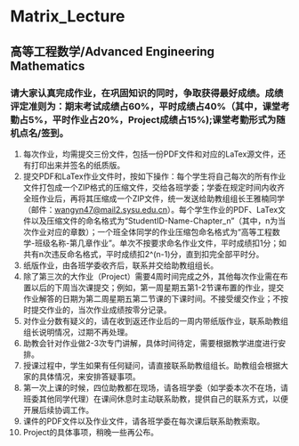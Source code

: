 # Matrix_Lecture
 ## 高等工程数学/Advanced Engineering Mathematics

### 请大家认真完成作业，在巩固知识的同时，争取获得最好成绩。成绩评定准则为：期末考试成绩占60%，平时成绩占40%（其中，课堂考勤占5%，平时作业占20%，Project成绩占15%);课堂考勤形式为随机点名/签到。
1. 每次作业，均需提交三份文件，包括一份PDF文件和对应的LaTex源文件，还有打印出来并签名的纸质版。
2. 提交PDF和LaTex作业文件时，按如下操作：每个学生将自己每次的所有作业文件打包成一个ZIP格式的压缩文件，交给各班学委；学委在规定时间内收齐全班作业后，再将其压缩成一个ZIP文件，统一发送给助教组组长王雅楠同学（邮件：wangyn47@mail2.sysu.edu.cn）。每个学生作业的PDF、LaTex文件以及压缩文件的命名格式为“StudentID-Name-Chapter_n”（其中，n为当次作业对应的章数）；一个班全体同学的作业压缩包命名格式为“高等工程数学-班级名称-第几章作业”。单次不按要求命名作业文件，平时成绩扣1分；如共有n次违反命名格式，平时成绩扣2^(n-1)分，直到扣完全部平时分。
3. 纸版作业，由各班学委收齐后，联系并交给助教组组长。
4. 除了第三次的大作业（Project）需要4周时间完成之外，其他每次作业需在布置以后的下周当次课提交；例如，第一周星期五第1-2节课布置的作业，提交作业解答的日期为第二周星期五第二节课的下课时间。不接受缓交作业；不按时提交作业的，当次作业成绩按零分记录。
5. 对作业分数有疑义的，请在收到返还作业后的一周内带纸版作业，联系助教组组长说明情况，过期不再处理。
6. 助教会针对作业做2-3次专门讲解，具体时间待定，需要根据教学进度进行安排。
7. 授课过程中，学生如果有任何疑问，请直接联系助教组组长。助教组会根据大家的具体情况，来安排答疑事项。
8. 第一次上课的时候，四位助教都在现场，请各班学委（如学委本次不在场，请班委其他同学代理）在课间休息时主动联系助教，提供自己的联系方式，以便开展后续协调工作。
9. 课件的PDF文件以及作业文件，请各班学委在每次课后联系助教索取。
10. Project的具体事项，稍晚一些再公布。
